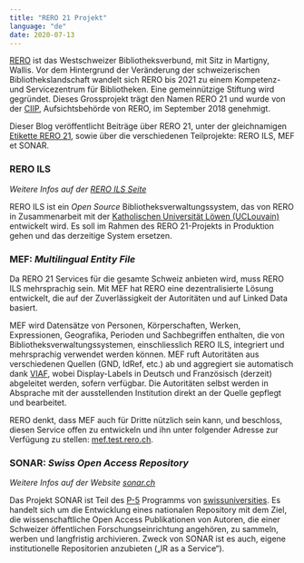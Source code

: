```yaml
---
title: "RERO 21 Projekt"
language: "de"
date: 2020-07-13
---
```


[RERO](https://www.rero.ch/) ist das Westschweizer Bibliotheksverbund, mit Sitz in Martigny, Wallis. Vor dem Hintergrund der Veränderung der schweizerischen Bibliothekslandschaft wandelt sich RERO bis 2021 zu einem Kompetenz- und Servicezentrum für Bibliotheken. Eine gemeinnützige Stiftung wird gegründet. Dieses Grossprojekt trägt den Namen RERO 21 und wurde von der [CIIP](https://www.rero.ch/pdfview.php?section=communique&filename=ciip_pressemitteilung.pdf), Aufsichtsbehörde von RERO, im September 2018 genehmigt.

Dieser Blog veröffentlicht Beiträge über RERO 21, unter der gleichnamigen [Etikette RERO 21](/de/tags/rero21), sowie über die verschiedenen Teilprojekte: RERO ILS, MEF et SONAR.

### RERO ILS

*Weitere Infos auf der [RERO ILS Seite](/de/reroils)*

RERO ILS ist ein *Open Source* Bibliotheksverwaltungssystem, das von RERO in Zusammenarbeit mit der [Katholischen Universität Löwen (UCLouvain)](https://uclouvain.be/) entwickelt wird. Es soll im Rahmen des RERO 21-Projekts in Produktion gehen und das derzeitige System ersetzen.

### MEF: *Multilingual Entity File*

Da RERO 21 Services für die gesamte Schweiz anbieten wird, muss RERO ILS mehrsprachig sein. Mit MEF hat RERO eine dezentralisierte Lösung entwickelt, die auf der Zuverlässigkeit der Autoritäten und auf Linked Data basiert.

MEF wird Datensätze von Personen, Körperschaften, Werken, Expressionen, Geografika, Perioden und Sachbegriffen enthalten, die von Bibliotheksverwaltungssystemen, einschliesslich RERO ILS, integriert und mehrsprachig verwendet werden können. MEF ruft Autoritäten aus verschiedenen Quellen (GND, IdRef, etc.) ab und aggregiert sie automatisch dank [VIAF](https://viaf.org "Virtual International Authority File Website"), wobei Display-Labels in Deutsch und Französisch (derzeit) abgeleitet werden, sofern verfügbar. Die Autoritäten selbst werden in Absprache mit der ausstellenden Institution direkt an der Quelle gepflegt und bearbeitet.

RERO denkt, dass MEF auch für Dritte nützlich sein kann, und beschloss, diesen Service offen zu entwickeln und ihn unter folgender Adresse zur Verfügung zu stellen: [mef.test.rero.ch](https://mef.test.rero.ch).

### SONAR: *Swiss Open Access Repository*

*Weitere Infos auf der Website [sonar.ch](https://sonar.ch/)*

Das Projekt SONAR ist Teil des [P-5](https://www.swissuniversities.ch/en/organisation/projects-and-programmes/p-5/) Programms von [swissuniversities](https://www.swissuniversities.ch/). Es handelt sich um die Entwicklung eines nationalen Repository mit dem Ziel, die wissenschaftliche Open Access Publikationen von Autoren, die einer Schweizer öffentlichen Forschungseinrichtung angehören, zu sammeln, werben und langfristig archivieren. Zweck von SONAR ist es auch, eigene institutionelle Repositorien anzubieten („IR as a Service“).